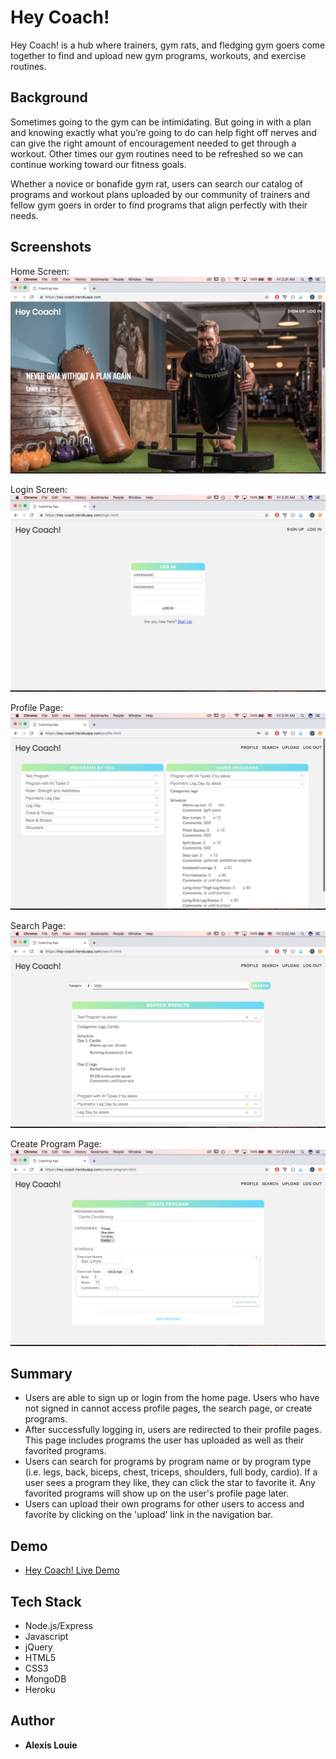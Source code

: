 Hey Coach!
=================
Hey Coach! is a hub where trainers, gym rats, and fledging gym goers come together to find and upload new gym programs, workouts, and exercise routines. 

Background
----------
Sometimes going to the gym can be intimidating. But going in with a plan and knowing exactly what you’re going to do can help fight off nerves and can give the right amount of encouragement needed to get through a workout. Other times our gym routines need to be refreshed so we can continue working toward our fitness goals. 

Whether a novice or bonafide gym rat, users can search our catalog of programs and workout plans uploaded by our community of trainers and fellow gym goers in order to find programs that align perfectly with their needs.

Screenshots 
-----------
Home Screen:
![image of home screen](/homescreen.png)

Login Screen: 
![image of login page section](/login.png)

Profile Page:
![image of profile page](/profile.png)

Search Page: 
![image of profile page](/search.png)

Create Program Page: 
![image of profile page](/create-program.png)


Summary
-------
- Users are able to sign up or login from the home page. Users who have not signed in cannot access profile pages, the search page, or create programs. 
- After successfully logging in, users are redirected to their profile pages. This page includes programs the user has uploaded as well as their favorited programs.
- Users can search for programs by program name or by program type (i.e. legs, back, biceps, chest, triceps, shoulders, full body, cardio). If a user sees a program they like, they can click the star to favorite it. Any favorited programs will show up on the user's profile page later.
- Users can upload their own programs for other users to access and favorite by clicking on the 'upload' link in the navigation bar. 

Demo
----
- [Hey Coach! Live Demo](https://hey-coach.herokuapp.com/)

Tech Stack
----
- Node.js/Express
- Javascript
- jQuery
- HTML5
- CSS3
- MongoDB
- Heroku

Author
------
- **Alexis Louie** 